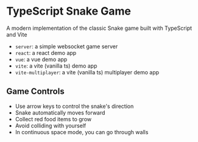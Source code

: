 # TypeScript Snake Game

A modern implementation of the classic Snake game built with TypeScript and Vite

- `server`: a simple websocket game server
- `react`: a react demo app
- `vue`: a vue demo app
- `vite`: a vite (vanilla ts) demo app
- `vite-multiplayer`: a vite (vanilla ts) multiplayer demo app

## Game Controls

- Use arrow keys to control the snake's direction
- Snake automatically moves forward
- Collect red food items to grow
- Avoid colliding with yourself
- In continuous space mode, you can go through walls
